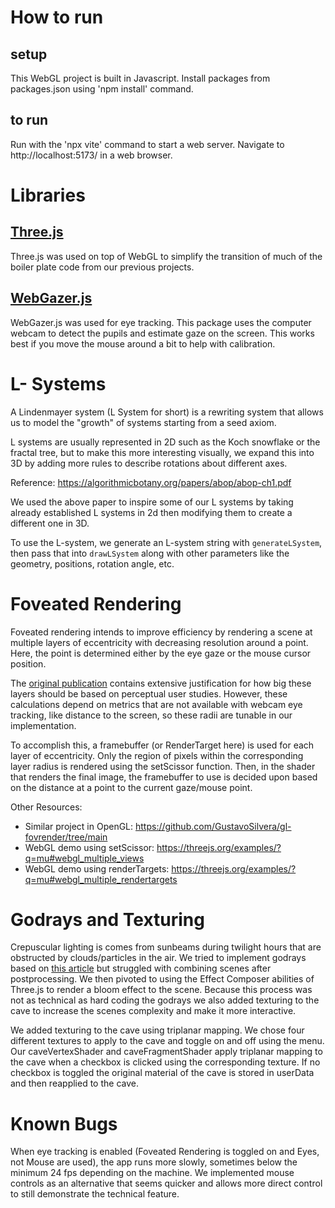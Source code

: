 # How to run
## setup
This WebGL project is built in Javascript. Install packages from packages.json using 'npm install' command.
## to run
Run with the 'npx vite' command to start a web server. Navigate to http://localhost:5173/ in a web browser.

# Libraries
## [Three.js](https://threejs.org/)
Three.js was used on top of WebGL to simplify the transition of much of the boiler plate code from our previous projects. 
## [WebGazer.js](https://webgazer.cs.brown.edu/)
WebGazer.js was used for eye tracking. This package uses the computer webcam to detect the pupils and estimate gaze on the screen. This works best if you move the mouse around a bit to help with calibration. 

# L- Systems

A Lindenmayer system (L System for short) is a rewriting system that allows us to model the "growth" of systems starting from a seed axiom.

L systems are usually represented in 2D such as the Koch snowflake or the fractal tree, but to make this more interesting visually, we expand this into 3D by adding more rules to describe rotations about different axes.

Reference: https://algorithmicbotany.org/papers/abop/abop-ch1.pdf

We used the above paper to inspire some of our L systems by taking already established L systems in 2d then modifying them to create a different one in 3D.

To use the L-system, we generate an L-system string with `generateLSystem`, then pass that into `drawLSystem` along with other parameters like the geometry, positions, rotation angle, etc.

# Foveated Rendering
Foveated rendering intends to improve efficiency by rendering a scene at multiple layers of eccentricity with decreasing resolution around a point. Here, the point is determined either by the eye gaze or the mouse cursor position. 

The [original publication](https://www.microsoft.com/en-us/research/wp-content/uploads/2012/11/foveated_final15.pdf) contains extensive justification for how big these layers should be based on perceptual user studies. However, these calculations depend on metrics that are not available with webcam eye tracking, like distance to the screen, so these radii are tunable in our implementation.

To accomplish this, a framebuffer (or RenderTarget here) is used for each layer of eccentricity. Only the region of pixels within the corresponding layer radius is rendered using the setScissor function. Then, in the shader that renders the final image, the framebuffer to use is decided upon based on the distance at a point to the current gaze/mouse point. 

Other Resources:
- Similar project in OpenGL: https://github.com/GustavoSilvera/gl-fovrender/tree/main
- WebGL demo using setScissor: https://threejs.org/examples/?q=mu#webgl_multiple_views
- WebGL demo using renderTargets: https://threejs.org/examples/?q=mu#webgl_multiple_rendertargets

# Godrays and Texturing
Crepuscular lighting is comes from sunbeams during twilight hours that are obstructed by clouds/particles in the air. We tried to implement godrays based on [this article](https://fabiensanglard.net/lightScattering/) but struggled with combining scenes after postprocessing. We then pivoted to using the Effect Composer abilities of Three.js to render a bloom effect to the scene. Because this process was not as technical as hard coding the godrays we also added texturing to the cave to increase the scenes complexity and make it more interactive. 

We added texturing to the cave using triplanar mapping. We chose four different textures to apply to the cave and toggle on and off using the menu. Our caveVertexShader and caveFragmentShader apply triplanar mapping to the cave when a checkbox is clicked using the corresponding texture. If no checkbox is toggled the original material of the cave is stored in userData and then reapplied to the cave.

# Known Bugs
When eye tracking is enabled (Foveated Rendering is toggled on and Eyes, not Mouse are used), the app runs more slowly, sometimes below the minimum 24 fps depending on the machine. We implemented mouse controls as an alternative that seems quicker and allows more direct control to still demonstrate the technical feature.

